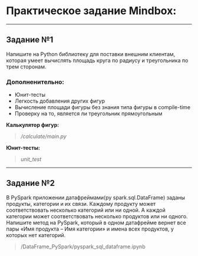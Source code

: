 # Практическое задание Mindbox:
___
## Задание №1
Напишите на Python библиотеку для поставки внешним клиентам, которая умеет вычислять площадь круга по радиусу и треугольника по трем сторонам.
### Дополненительно:
+ Юнит-тесты
+ Легкость добавления других фигур
+ Вычисление площади фигуры без знания типа фигуры в compile-time
+ Проверку на то, является ли треугольник прямоугольным

**Калькулятор фигур:** 
> */calculate/main.py*

**Юнит-тесты:**
>*unit_test*
___
## Задание №2
В PySpark приложении датафреймами(py spark.sql.DataFrame) заданы продукты, категории и их связи. Каждому продукту может соответствовать несколько категорий или ни одной. А каждой категории может соответствовать несколько продуктов или ни одного. Напишите метод на PySpark, который в одном датафрейме вернет все пары «Имя продукта – Имя категории» и имена всех продуктов, у которых нет категорий.

>/DataFrame_PySpark/pyspark_sql_dataframe.ipynb